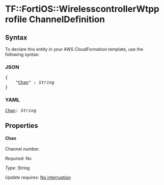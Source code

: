 # TF::FortiOS::WirelesscontrollerWtpprofile ChannelDefinition

## Syntax

To declare this entity in your AWS CloudFormation template, use the following syntax:

### JSON

<pre>
{
    "<a href="#chan" title="Chan">Chan</a>" : <i>String</i>
}
</pre>

### YAML

<pre>
<a href="#chan" title="Chan">Chan</a>: <i>String</i>
</pre>

## Properties

#### Chan

Channel number.

_Required_: No

_Type_: String

_Update requires_: [No interruption](https://docs.aws.amazon.com/AWSCloudFormation/latest/UserGuide/using-cfn-updating-stacks-update-behaviors.html#update-no-interrupt)

